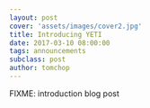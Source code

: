 ```yaml
---
layout: post
cover: 'assets/images/cover2.jpg'
title: Introducing YETI
date: 2017-03-10 08:00:00
tags: announcements
subclass: post
author: tomchop
---
```


FIXME: introduction blog post
